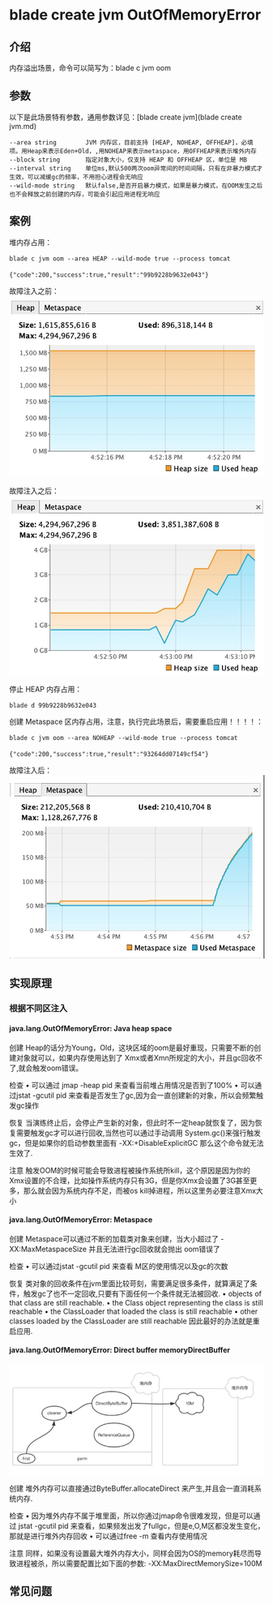 # blade create jvm OutOfMemoryError
## 介绍
内存溢出场景，命令可以简写为：blade c jvm oom

## 参数
以下是此场景特有参数，通用参数详见：[blade create jvm](blade create jvm.md)
```
--area string        JVM 内存区，目前支持 [HEAP, NOHEAP, OFFHEAP]，必填项。用Heap来表示Eden+Old，,用NOHEAP来表示metaspace，用OFFHEAP来表示堆外内存
--block string       指定对象大小，仅支持 HEAP 和 OFFHEAP 区，单位是 MB
--interval string    单位ms,默认500两次oom异常间的时间间隔，只有在非暴力模式才生效，可以减缓gc的频率，不用担心进程会无响应
--wild-mode string   默认false,是否开启暴力模式，如果是暴力模式，在OOM发生之后也不会释放之前创建的内存，可能会引起应用进程无响应
```

## 案例
堆内存占用：
```
blade c jvm oom --area HEAP --wild-mode true --process tomcat

{"code":200,"success":true,"result":"99b9228b9632e043"}
```
故障注入之前：
![-w455](media/15758727529901/15758815490937.jpg)

故障注入之后：
![-w456](media/15758727529901/15758816626696.jpg)

停止 HEAP 内存占用：
```
blade d 99b9228b9632e043
```

创建 Metaspace 区内存占用，注意，执行完此场景后，需要重启应用！！！！：
```
blade c jvm oom --area NOHEAP --wild-mode true --process tomcat

{"code":200,"success":true,"result":"93264dd07149cf54"}
```

故障注入后：
![-w465](media/15758727529901/15758818351752.jpg)


## 实现原理
### 根据不同区注入
#### java.lang.OutOfMemoryError: Java heap space
创建
Heap的话分为Young，Old，这块区域的oom是最好重现，只需要不断的创建对象就可以，如果内存使用达到了 Xmx或者Xmn所规定的大小，并且gc回收不了,就会触发oom错误。

检查
• 可以通过 jmap -heap pid 来查看当前堆占用情况是否到了100%
• 可以通过jstat -gcutil pid 来查看是否发生了gc,因为会一直创建新的对象，所以会频繁触发gc操作

恢复
当演练终止后，会停止产生新的对象，但此时不一定heap就恢复了，因为恢复需要触发gc才可以进行回收,当然也可以通过手动调用 System.gc()来强行触发gc，但是如果你的启动参数里面有  -XX:+DisableExplicitGC  那么这个命令就无法生效了.

注意
触发OOM的时候可能会导致进程被操作系统所kill，这个原因是因为你的Xmx设置的不合理，比如操作系统内存只有3G，但是你Xmx会设置了3G甚至更多，那么就会因为系统内存不足，而被os kill掉进程，所以这里务必要注意Xmx大小

#### java.lang.OutOfMemoryError: Metaspace
创建
Metaspace可以通过不断的加载类对象来创建，当大小超过了 -XX:MaxMetaspaceSize 并且无法进行gc回收就会抛出 oom错误了

检查
• 可以通过jstat -gcutil pid 来查看 M区的使用情况以及gc的次数

恢复
类对象的回收条件在jvm里面比较苛刻，需要满足很多条件，就算满足了条件，触发gc了也不一定回收,只要有下面任何一个条件就无法被回收.
• objects of that class are still reachable.
• the Class object representing the class is still reachable
• the ClassLoader that loaded the class is still reachable
• other classes loaded by the ClassLoader are still reachable
因此最好的办法就是重启应用.

#### java.lang.OutOfMemoryError: Direct buffer memoryDirectBuffer
![](media/15758727529901/15758829506515.jpg)

创建
堆外内存可以直接通过ByteBuffer.allocateDirect 来产生,并且会一直消耗系统内存.

检查
• 因为堆外内存不属于堆里面，所以你通过jmap命令很难发现，但是可以通过 jstat -gcutil pid  来查看，如果频发出发了fullgc，但是e,O,M区都没发生变化， 那就是进行堆外内存回收
• 可以通过free -m 查看内存使用情况

注意
同样，如果没有设置最大堆外内存大小，同样会因为OS的memory耗尽而导致进程被杀，所以需要配置比如下面的参数:
-XX:MaxDirectMemorySize=100M

## 常见问题
